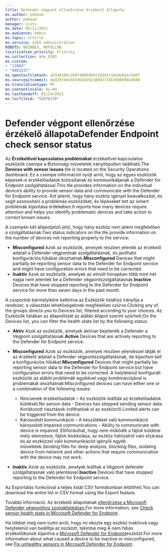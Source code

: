 ```yaml
---
title: Defender végpont ellenőrzése érzékelő állapota
ms.author: pebaum
author: pebaum
manager: scotv
ms.date: 05/21/2021
ms.audience: Admin
ms.topic: article
ms.service: o365-administration
ROBOTS: NOINDEX, NOFOLLOW
localization_priority: Priority
ms.collection: Adm_O365
ms.custom:
- "11084"
- "9003537"
ms.openlocfilehash: a53a0109c3b974806d04135dd2c102de81ec560f
ms.sourcegitcommit: ded29f44e5019b1929218b02733b390899843680
ms.translationtype: MT
ms.contentlocale: hu-HU
ms.lasthandoff: 05/24/2021
ms.locfileid: "52676178"
---
```

# <a name="defender-endpoint-check-sensor-status"></a><span data-ttu-id="77ccb-102">Defender végpont ellenőrzése érzékelő állapota</span><span class="sxs-lookup"><span data-stu-id="77ccb-102">Defender Endpoint check sensor status</span></span>

<span data-ttu-id="77ccb-103">Az **Érzékelővel kapcsolatos problémákat** érzékelővel kapcsolatos eszközök csempe a Biztonsági műveletek irányítópulton található.</span><span class="sxs-lookup"><span data-stu-id="77ccb-103">The **Devices with sensor issues** tile is located on the Security Operations dashboard.</span></span> <span data-ttu-id="77ccb-104">Ez a csempe információt nyújt arról, hogy az egyes eszközök képesek-e érzékelőadatok biztosítanak és kommunikáljanak a Defender for Endpoint szolgáltatással.</span><span class="sxs-lookup"><span data-stu-id="77ccb-104">This tile provides information on the individual device’s ability to provide sensor data and communicate with the Defender for Endpoint service.</span></span> <span data-ttu-id="77ccb-105">Azt jelenti, hogy hány eszköz igényel beavatkozást, és segít azonosítani a problémás eszközöket, és lépéseket tett az ismert problémák kijavítása érdekében.</span><span class="sxs-lookup"><span data-stu-id="77ccb-105">It reports how many devices require attention and helps you identify problematic devices and take action to correct known issues.</span></span>

<span data-ttu-id="77ccb-106">A csempén két állapotjelző jelzi, hogy hány eszköz nem jelent megfelelően a szolgáltatásnak:</span><span class="sxs-lookup"><span data-stu-id="77ccb-106">Two status indicators on the tile provide information on the number of devices not reporting properly to the service:</span></span>

- <span data-ttu-id="77ccb-107">**Misconfigured** Azok az eszközök, amelyek részben jelentik az érzékelő adatait a Defender végpontnak szolgáltatásnak, és javítható konfigurációs hibákat okozhatnak.</span><span class="sxs-lookup"><span data-stu-id="77ccb-107">**Misconfigured** Devices that might partially be reporting sensor data to the Defender for Endpoint service and might have configuration errors that need to be corrected.</span></span>
- <span data-ttu-id="77ccb-108">**Inaktív** Azok az eszközök, amelyek az elmúlt hónapban több mint hét napja nem jelentek be a Defender végpontszolgáltatásnak.</span><span class="sxs-lookup"><span data-stu-id="77ccb-108">**Inactive** Devices that have stopped reporting to the Defender for Endpoint service for more than seven days in the past month.</span></span>

<span data-ttu-id="77ccb-109">A csoportok bármelyikére kattintva az Eszközök listához irányítja a rendszer, a választási lehetőségeknek megfelelően szűrve.</span><span class="sxs-lookup"><span data-stu-id="77ccb-109">Clicking any of the groups directs you to Devices list, filtered according to your choices.</span></span> <span data-ttu-id="77ccb-110">Az Eszközök listában az állapotlistát az alábbi állapot szerint szűrheti:</span><span class="sxs-lookup"><span data-stu-id="77ccb-110">On the Devices list, you can filter the health state list by the following status:</span></span>

- <span data-ttu-id="77ccb-111">**Aktív** Azok az eszközök, amelyek aktívan bejelentik a Defender a Végpont szolgáltatásnak.</span><span class="sxs-lookup"><span data-stu-id="77ccb-111">**Active** Devices that are actively reporting to the Defender for Endpoint service.</span></span>
- <span data-ttu-id="77ccb-112">**Misconfigured** Azok az eszközök, amelyek részben jelentéssel látják el az érzékelő adatait a Defender végpontszolgáltatásnak, de kijavítani kell a konfigurációs hibákat.</span><span class="sxs-lookup"><span data-stu-id="77ccb-112">**Misconfigured** Devices that might partially be reporting sensor data to the Defender for Endpoint service but have configuration errors that need to be corrected.</span></span> <span data-ttu-id="77ccb-113">A helytelenül konfigurált eszközök az alábbi problémák egyikével vagy kombinációjával is problémákat okozhatnak:</span><span class="sxs-lookup"><span data-stu-id="77ccb-113">Misconfigured devices can have either one or a combination of the following issues:</span></span>

    - <span data-ttu-id="77ccb-114">Nincsenek érzékelőadatok – Az eszközök leállták az érzékelőadatok küldését.</span><span class="sxs-lookup"><span data-stu-id="77ccb-114">No sensor data - Devices has stopped sending sensor data.</span></span> <span data-ttu-id="77ccb-115">Korlátozott riasztások indíthatóak el az eszközről.</span><span class="sxs-lookup"><span data-stu-id="77ccb-115">Limited alerts can be triggered from the device.</span></span>
    - <span data-ttu-id="77ccb-116">Károsodott kommunikáció – A készülékkel való kommunikáció károsodott.</span><span class="sxs-lookup"><span data-stu-id="77ccb-116">Impaired communications - Ability to communicate with device is impaired.</span></span> <span data-ttu-id="77ccb-117">Előfordulhat, hogy nem működik a fájlok küldése mély elemzésre, fájlok blokkolása, az eszköz hálózatról való elzárása és az eszközzel való kommunikációt igénylő egyéb műveletek.</span><span class="sxs-lookup"><span data-stu-id="77ccb-117">Sending files for deep analysis, blocking files, isolating device from network and other actions that require communication with the device may not work.</span></span>
- <span data-ttu-id="77ccb-118">**Inaktív** Azok az eszközök, amelyek leálltak a Végpont defender szolgáltatásnak való jelentéssel.</span><span class="sxs-lookup"><span data-stu-id="77ccb-118">**Inactive** Devices that have stopped reporting to the Defender for Endpoint service.</span></span>

<span data-ttu-id="77ccb-119">Az Exportálás funkcióval a teljes listát CSV formátumban letöltheti.</span><span class="sxs-lookup"><span data-stu-id="77ccb-119">You can download the entire list in CSV format using the Export feature.</span></span>

<span data-ttu-id="77ccb-120">További információ: Az érzékelő állapotának [ellenőrzése a Microsoft Defender végponthoz szolgáltatásban.](/microsoft-365/security/defender-endpoint/check-sensor-status)</span><span class="sxs-lookup"><span data-stu-id="77ccb-120">For more information, see [Check sensor health state in Microsoft Defender for Endpoint](/microsoft-365/security/defender-endpoint/check-sensor-status).</span></span>

<span data-ttu-id="77ccb-121">Ha többet meg nem tudni arról, hogy mi okozta egy eszköz inaktívvá vagy helytelenül van beállítja az eszközt, tekintse meg A nem hibás érzékelőikonok kijavítva a [Microsoft Defender for Endpoint](/microsoft-365/security/defender-endpoint/fix-unhealthy-sensors)eszközt.</span><span class="sxs-lookup"><span data-stu-id="77ccb-121">For more information about what caused a device to be inactive or misconfigured, see [Fix unhealthy sensors in Microsoft Defender for Endpoint](/microsoft-365/security/defender-endpoint/fix-unhealthy-sensors).</span></span>
